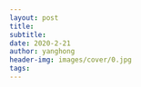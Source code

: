 ```yaml
---
layout: post
title: 
subtitle: 
date: 2020-2-21
author: yanghong
header-img: images/cover/0.jpg
tags: 
---
```

